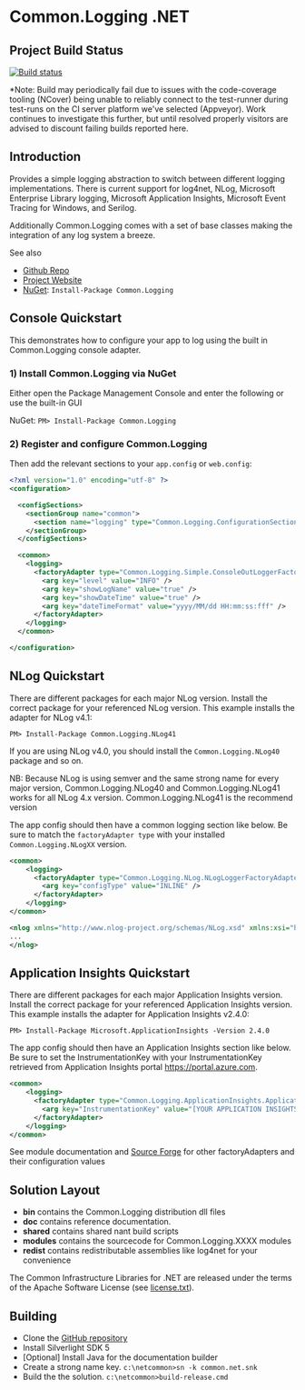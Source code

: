 # Common.Logging .NET

## Project Build Status
[![Build status](https://ci.appveyor.com/api/projects/status/nyht5oguhan7gk2c/branch/master?svg=true)](https://ci.appveyor.com/project/sbohlen/common-logging/branch/master)

*Note: Build may periodically fail due to issues with the code-coverage tooling (NCover) being unable to reliably connect to the test-runner during test-runs on the CI server platform we've selected (Appveyor).  Work continues to investigate this further, but until resolved properly visitors are advised to discount failing builds reported here. 

## Introduction

Provides a simple logging abstraction to switch between different logging implementations.
There is current support for log4net, NLog, Microsoft Enterprise Library logging, Microsoft Application Insights, Microsoft Event Tracing for Windows, and Serilog.

Additionally Common.Logging comes with a set of base classes making the integration of any log system a breeze.

See also

* [Github Repo](http://github.com/net-commons/common-logging)
* [Project Website](http://net-commons.github.io/common-logging)
* [NuGet](https://www.nuget.org/packages/Common.Logging/): `Install-Package Common.Logging` 

## Console Quickstart
This demonstrates how to configure your app to log using the built in Common.Logging console adapter.

### 1) Install Common.Logging via NuGet
Either open the Package Management Console and enter the following or use the built-in GUI

NuGet: `PM> Install-Package Common.Logging` 

### 2) Register and configure Common.Logging
Then add the relevant sections to your `app.config` or `web.config`:

```xml
<?xml version="1.0" encoding="utf-8" ?>
<configuration>

  <configSections>
    <sectionGroup name="common">
      <section name="logging" type="Common.Logging.ConfigurationSectionHandler, Common.Logging" />
    </sectionGroup>
  </configSections>

  <common>
    <logging>
      <factoryAdapter type="Common.Logging.Simple.ConsoleOutLoggerFactoryAdapter, Common.Logging">
        <arg key="level" value="INFO" />
        <arg key="showLogName" value="true" />
        <arg key="showDateTime" value="true" />
        <arg key="dateTimeFormat" value="yyyy/MM/dd HH:mm:ss:fff" />
      </factoryAdapter>
    </logging>
  </common>

</configuration>
```

## NLog Quickstart
There are different packages for each major NLog version. Install the correct package for your referenced NLog version. This example installs the adapter for NLog v4.1:

    PM> Install-Package Common.Logging.NLog41

If you are using NLog v4.0, you should install the `Common.Logging.NLog40` package and so on.  

NB: Because NLog is using semver and the same strong name for every major version, Common.Logging.NLog40 and Common.Logging.NLog41 works for all NLog 4.x version. Common.Logging.NLog41 is the recommend version

The app config should then have a common logging section like below. Be sure to match the `factoryAdapter type` with your installed `Common.Logging.NLogXX` version. 

```xml
<common>
    <logging>
      <factoryAdapter type="Common.Logging.NLog.NLogLoggerFactoryAdapter, Common.Logging.NLog41">
    	<arg key="configType" value="INLINE" />
      </factoryAdapter>
    </logging>
</common>

<nlog xmlns="http://www.nlog-project.org/schemas/NLog.xsd" xmlns:xsi="http://www.w3.org/2001/XMLSchema-instance">
...
</nlog>
```

## Application Insights Quickstart
There are different packages for each major Application Insights version. Install the correct package for your referenced Application Insights version. This example installs the adapter for Application Insights v2.4.0:

    PM> Install-Package Microsoft.ApplicationInsights -Version 2.4.0

The app config should then have an Application Insights section like below. Be sure to set the InstrumentationKey with your InstrumentationKey retrieved from Application Insights portal https://portal.azure.com.

```xml
<common>
    <logging>
      <factoryAdapter type="Common.Logging.ApplicationInsights.ApplicationInsightsLoggerFactoryAdapter, Common.Logging.ApplicationInsights240">
    	<arg key="InstrumentationKey" value="[YOUR APPLICATION INSIGHTS INSTRUMENTATION KEY]" />
      </factoryAdapter>
    </logging>
</common>
```

See module documentation and [Source Forge](http://netcommon.sf.net/) for other factoryAdapters and their configuration values


## Solution Layout

* **bin** contains the Common.Logging distribution dll files
* **doc** contains reference documentation.
* **shared** contains shared nant build scripts
* **modules** contains the sourcecode for Common.Logging.XXXX modules
* **redist** contains redistributable assemblies like log4net for your convenience

The Common Infrastructure Libraries for .NET are released under the terms of the Apache Software License (see [license.txt](license.txt)).


## Building

* Clone the [GitHub repository](https://github.com/net-commons/common-logging) 
* Install Silverlight SDK 5
* [Optional] Install Java for the documentation builder
* Create a strong name key. `c:\netcommon>sn -k common.net.snk`
* Build the the solution. `c:\netcommon>build-release.cmd`
